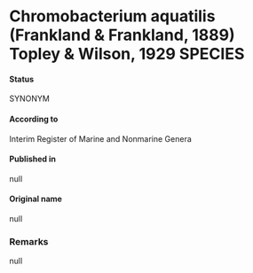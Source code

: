 # Chromobacterium aquatilis (Frankland & Frankland, 1889) Topley & Wilson, 1929 SPECIES

#### Status
SYNONYM

#### According to
Interim Register of Marine and Nonmarine Genera

#### Published in
null

#### Original name
null

### Remarks
null